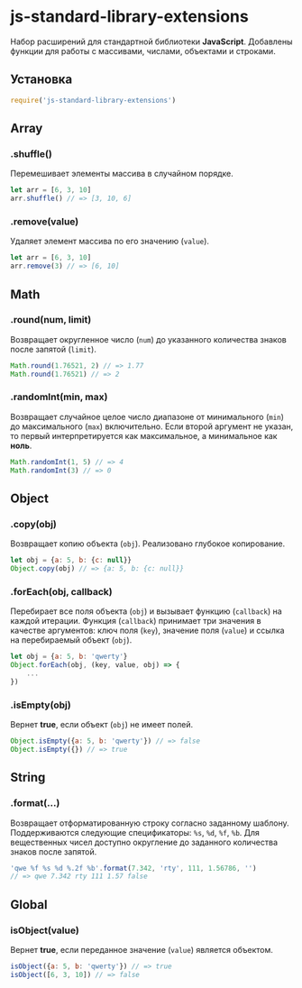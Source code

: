 # js-standard-library-extensions
Набор расширений для стандартной библиотеки **JavaScript**. Добавлены функции для работы с массивами, числами, объектами и строками.
## Установка
```js
require('js-standard-library-extensions')
```
## Array
### .shuffle()
Перемешивает элементы массива в случайном порядке.
```js
let arr = [6, 3, 10]
arr.shuffle() // => [3, 10, 6]
```
### .remove(value)
Удаляет элемент массива по его значению (`value`).
```js
let arr = [6, 3, 10]
arr.remove(3) // => [6, 10]
```
## Math
### .round(num, limit)
Возвращает округленное число (`num`) до указанного количества знаков после запятой (`limit`).
```js
Math.round(1.76521, 2) // => 1.77
Math.round(1.76521) // => 2
```
### .randomInt(min, max)
Возвращает случайное целое число диапазоне от минимального (`min`) до максимального (`max`) включительно. Если второй аргумент не указан, то первый интерпретируется как максимальное, а минимальное как **ноль**.
```js
Math.randomInt(1, 5) // => 4
Math.randomInt(3) // => 0
```
## Object
### .copy(obj)
Возвращает копию объекта (`obj`). Реализовано глубокое копирование.
```js
let obj = {a: 5, b: {c: null}}
Object.copy(obj) // => {a: 5, b: {c: null}}
```
### .forEach(obj, callback)
Перебирает все поля объекта (`obj`) и вызывает функцию (`callback`) на каждой итерации. Функция (`callback`) принимает три значения в качестве аргументов: ключ поля (`key`), значение поля (`value`) и ссылка на перебираемый объект (`obj`).
```js
let obj = {a: 5, b: 'qwerty'}
Object.forEach(obj, (key, value, obj) => {
    ...
})
```
### .isEmpty(obj)
Вернет **true**, если объект (`obj`) не имеет полей.
```js
Object.isEmpty({a: 5, b: 'qwerty'}) // => false
Object.isEmpty({}) // => true
```
## String
### .format(...)
Возвращает отформатированную строку согласно заданному шаблону. Поддерживаются следующие спецификаторы: `%s`, `%d`, `%f`, `%b`. Для вещественных чисел доступно округление до заданного количества знаков после запятой.
```js
'qwe %f %s %d %.2f %b'.format(7.342, 'rty', 111, 1.56786, '')
// => qwe 7.342 rty 111 1.57 false
```
## Global
### isObject(value)
Вернет **true**, если переданное значение (`value`) является объектом.
```js
isObject({a: 5, b: 'qwerty'}) // => true
isObject([6, 3, 10]) // => false
```
